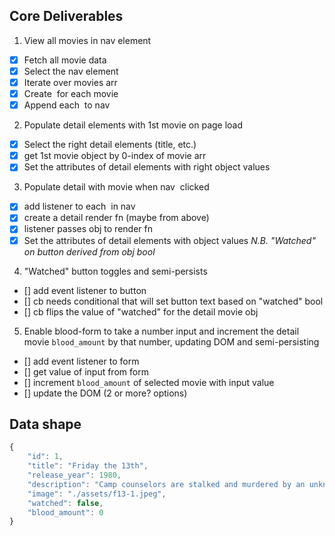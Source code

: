 ## Core Deliverables
1. View all movies in nav element
  - [x] Fetch all movie data
  - [x] Select the nav element
  - [x] Iterate over movies arr
  - [x] Create <img> for each movie
  - [x] Append each <img> to nav
2. Populate detail elements with 1st movie on page load
  - [x] Select the right detail elements (title, etc.)
  - [x] get 1st movie object by 0-index of movie arr
  - [x] Set the attributes of detail elements with right object values
3. Populate detail with movie when nav <img> clicked
  - [x] add listener to each <img> in nav
  - [x] create a detail render fn (maybe from above)
  - [x] listener passes obj to render fn
  - [x] Set the attributes of detail elements with object values
  _N.B. "Watched" on button derived from obj bool_
4. "Watched" button toggles and semi-persists
  - [] add event listener to button
  - [] cb needs conditional that will set button text based on "watched" bool
  - [] cb flips the value of "watched" for the detail movie obj
5. Enable blood-form to take a number input and increment the detail movie `blood_amount` by that number, updating DOM and semi-persisting
  - [] add event listener to form
  - [] get value of input from form
  - [] increment `blood_amount` of selected movie with input value
  - [] update the DOM (2 or more? options)

## Data shape
```javascript
{
    "id": 1,
    "title": "Friday the 13th",
    "release_year": 1980,
    "description": "Camp counselors are stalked and murdered by an unknown assailant while trying to reopen a summer camp that was the site of a child's drowning.",
    "image": "./assets/f13-1.jpeg",
    "watched": false,
    "blood_amount": 0
}
```

